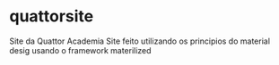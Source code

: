 # quattorsite
Site da Quattor Academia
Site feito utilizando os principios do material desig
usando o framework materilized
